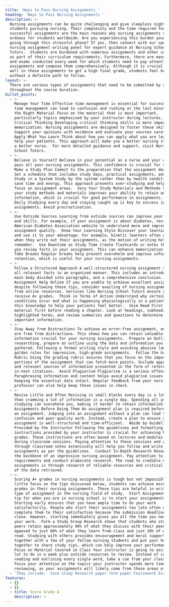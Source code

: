 ```yaml
---
title: 'Ways to Pass Nursing Assignments '
heading: 'Ways to Pass Nursing Assignments '
description: >-
  Nursing assignments can be quite challenging and give sleepless nights to
  students pursuing nursing. Their complexity and the time required for writing
  successful assignments are the main reasons why nursing assignments can be
  arduous for students worldwide. Are you experiencing this burden yourself and
  going through this stressful phase? If yes, then connect with our specialist
  nursing assignment writing panel for expert guidance at Nursing School
  Tutors.  Students are burdened with numerous assignments and other submissions
  as part of their curriculum requirements. Furthermore, there are many tests
  and exams conducted every week for which students need to pay attention to
  assignments and compose them comprehensively. Although it is crucial to score
  well in these assignments to get a high final grade, students feel helpless
  without a definite path to follow.
layout: >-
  There are various types of assignments that need to be submitted by students
  throughout the course duration. 
bullet_points:
  - >-
    Manage Your Time Effective time management is essential for success. Poor
    time management can lead to confusion and rushing at the last minute.  Study
    the Right Material Focus on the material that is most important,
    particularly topics emphasized by your instructor during lectures.  Focus on
    Critical Thinking Developing critical thinking skills is more important than
    memorization. Nursing assignments are designed to foster these skills.
    Support your opinions with evidence and evaluate your sources carefully. 
    Apply What You Learn Think about how you can apply what you are learning to
    help your patients. This approach will make you a better nursing student and
    a better nurse.  For more detailed guidance and support, visit Nursing
    School Tutors.
  - >-
    Believe in Yourself Believe in your potential as a nurse and your ability to
    pass all your nursing assignments. This confidence is crucial for success. 
    Make a Study Plan Commit to the preparation that the assignment deserves.
    Set a schedule that includes study days, practical assignments, and breaks. 
    Study in a System Study by the system rather than by health condition to
    save time and energy. This approach prevents over-studying and helps you
    focus on assignment areas.  Vary Your Study Materials and Methods Varying
    your study methods and materials improves your ability to retain and recall
    information, which is crucial for good performance in assignments.  Study
    Daily Studying every day and staying caught up is key to success in nursing
    assignments. Avoid procrastination.
  - >-
    Use Outside Sources Learning from outside sources can improve your knowledge
    and skills. For example, if your assignment is about diabetes, review the
    American Diabetes Association website to understand more and improve your
    assignment quality.  Know Your Learning Style Discover your learning style
    and use it to your advantage. For example, kinetic learners often do best
    when they write out their assignments, as the motion of writing helps them
    remember.  Use Downtime as Study Time Create flashcards or notes that help
    you review facts in your assignment. This can enhance memorization skills. 
    Take Breaks Regular breaks help prevent overwhelm and improve information
    retention, which is useful for your nursing assignments.
  - >-
    Follow a Structured Approach A well-structured nursing assignment showcases
    all relevant facts in an organized manner. This includes an introduction, a
    main body divided into paragraphs, and a comprehensive conclusion.  Hire
    Assignment Help Online If you are unable to achieve excellent assignments
    despite following these tips, consider availing of nursing assignment help
    from online resources. Services like Nursing School Tutors ensure you
    receive A+ grades.  Think in Terms of Action Understand why certain
    conditions occur and what is happening physiologically in a patient. Apply
    this knowledge to help your patients feel better.  Skim Read First Skim the
    material first before reading a chapter. Look at headings, subheadings,
    highlighted terms, and review summaries and questions to determine the most
    important information.
  - >-
    Stay Away from Distractions To achieve an error-free assignment, ensure you
    are free from distractions. This shows how you can retain valuable
    information crucial for your nursing assignments.  Prepare an Outline After
    researching, prepare an outline using the data and information you have
    gathered. Following a formal writing style and avoiding abusive language are
    golden rules for impressive, high-grade assignments.  Follow the Grading
    Rubric Using the grading rubric ensures that you focus on the important
    portions of the assignment that can fetch more points. Include appropriate
    and relevant sources of information presented in the form of references and
    in-text citations.  Avoid Plagiarism Plagiarism is a serious offense.
    Paraphrasing information and content helps avoid plagiarism issues while
    keeping the essential data intact. Regular feedback from your nursing
    professor can also help keep these issues in check.
  - >-
    Revise Little and Often Revising in small blocks every day is a lot better
    than cramming a lot of information in a single day. Spending all your time
    studying can overwhelm you, making it harder to retain information.  Plan
    Assignments Before Doing Them An assignment plan is required before starting
    an assignment. Jumping into an assignment without a plan can lead to
    confusion and poor-quality work. Instead, create a plan to ensure your
    assignment is well-structured and time-efficient.  Abide by Guidelines
    Provided by the Instructor Following the guidelines and formatting
    instructions provided by your instructor is crucial for achieving high
    grades. These instructions are often based on lectures and modules discussed
    during classroom sessions. Paying attention to these sessions and going
    through classroom notes extensively will help you follow and write
    assignments as per the guidelines.  Conduct In-Depth Research Research is
    the backbone of an impressive nursing assignment. Pay attention to topic
    requirements and conduct elaborate research. The road to credible nursing
    assignments is through research of reliable resources and critical analysis
    of the data retrieved.
  - >-
    Scoring A+ grades in nursing assignments is tough but not impossible. With a
    little focus on the tips discussed below, students can achieve excellent
    grades in their nursing assignments. These tips are helpful in writing any
    type of assignment in the nursing field of study.  Start Assignments Early A
    tip for when you are in nursing school is to start your assignments early.
    Starting early ensures that you have ample time to do your work
    satisfactorily. People who start their assignments too late often do not
    complete them to their satisfaction because the submission deadline is too
    close. However, starting immediately gives you all the time you need to do
    your work.  Form a Study Group Research shows that students who study with
    peers retain approximately 90% of what they discuss with their peers, as
    opposed to just 60% of what they learn from class and just 10% of what they
    read. Studying with others provides encouragement and moral support. Get
    together with a few of your fellow nursing students and put your heads
    together to share study tips, which can help improve your performance. 
    Focus on Material Covered in Class Your instructor is going to assign you a
    lot to do in a week plus outside resources to review. Instead of carefully
    reading and outlining every single word, take a cue from your class time.
    Focus your attention on the topics your instructor spends more time
    reviewing, as your assignments will likely come from those areas of concern.
  - 'They include:  Case study Research paper Term paper Coursework Essay.'
features:
  - {}
  - {}
  - title: Score Grade A
    description: +
---
```


